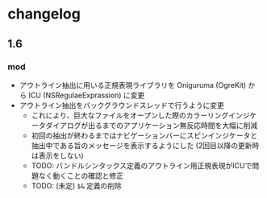 
changelog
==========================

1.6
--------------------------

### mod

- アウトライン抽出に用いる正規表現ライブラリを Oniguruma (OgreKit) から ICU (NSRegulaeExprassion) に変更
- アウトライン抽出をバックグラウンドスレッドで行うように変更
    - これにより、巨大なファイルをオープンした際のカラーリングインジケータダイアログが出るまでのアプリケーション無反応時間を大幅に削減
    - 初回の抽出が終わるまではナビゲーションバーにスピンインジケータと抽出中である旨のメッセージを表示するようにした (2回目以降の更新時は表示をしない)
    - TODO: バンドルシンタックス定義のアウトライン用正規表現がICUで問題なく動くことの確認と修正
    - TODO: (未定) `$&` 定義の削除
